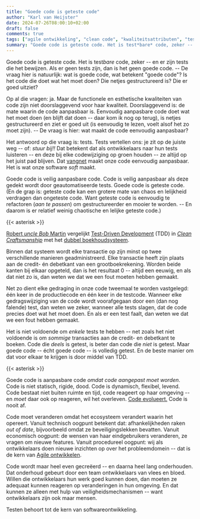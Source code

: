 ```yaml
---
title: "Goede code is geteste code"
author: "Karl van Heijster"
date: 2024-07-26T08:00:10+02:00
draft: false
comments: true
tags: ["agile ontwikkeling", "clean code", "kwaliteitsattributen", "test-driven development", "testen"]
summary: "Goede code is geteste code. Het is test*bare* code, zeker -- en er zijn tests die het bewijzen. Als er geen tests zijn, dan is het geen goede code. -- De vraag hier is natuurlijk: wat is goede code, wat betekent \"goede code\"? Is het code die doet wat het moet doen? Die netjes gestructureerd is? Die er goed uitziet?"
---
```


Goede code is geteste code. Het is test*bare* code, zeker -- en er zijn tests die het bewijzen. Als er geen tests zijn, dan is het geen goede code. -- De vraag hier is natuurlijk: wat is goede code, wat betekent "goede code"? Is het code die doet wat het moet doen? Die netjes gestructureerd is? Die er goed uitziet? 


Op al die vragen: ja. Maar de functionele en esthetische kwaliteiten van code zijn niet doorslaggevend voor haar kwaliteit. Doorslaggevend is: de mate waarin de code aanpasbaar is. Eenvoudig aanpasbare code doet wat het moet doen (en blijft dat doen -- daar kom ik nog op terug), is netjes gestructureerd en ziet er goed uit (is eenvoudig te lezen, voelt alsof het zo moet zijn). -- De vraag is hier: wat maakt de code eenvoudig aanpasbaar?


Het antwoord op die vraag is: tests. Tests vertellen ons: je zit op de juiste weg -- of: *stuur bij!!* Dat betekent dat als ontwikkelaars naar hun tests luisteren -- en deze bij elke codewijziging op groen houden -- ze altijd op het juist pad blijven. Dat [vangnet](/blog/22/09/tests-als-vangnet/ "'Tests als vangnet'") maakt onze code eenvoudig aanpasbaar. Het is wat onze software *soft* maakt.


Goede code is veilig aanpasbare code. Code is veilig aanpasbaar als deze gedekt wordt door geautomatiseerde tests. Goede code is geteste code. (En de grap is: geteste code kan een grotere mate van chaos en lelijkheid verdragen dan ongeteste code. Want geteste code is eenvoudig te refactoren (*aan te passen*) om gestructureerder en mooier te worden. -- En daarom is er relatief weinig chaotische en lelijke geteste code.)


{{< asterisk >}}


[Robert *uncle Bob* Martin](https://en.wikipedia.org/wiki/Robert_C._Martin) vergelijkt [Test-Driven Development](/tags/test-driven-development/ "Blogs met de tag 'test-driven development'") (TDD) in [*Clean Craftsmanship*](https://www.pearson.com/en-us/subject-catalog/p/clean-craftsmanship-disciplines-standards-and-ethics/P200000009529/9780136915713) met het [dubbel boekhoudsysteem](https://nl.wikipedia.org/wiki/Dubbel_boekhouden "'Dubbel boekhouden', Wikipedia"). 


Binnen dat systeem wordt elke transactie op zijn minst op twee verschillende manieren geadministreerd. Elke transactie heeft zijn plaats aan de credit- én debetkant van een grootboekrekening. Worden beide kanten bij elkaar opgeteld, dan is het resultaat 0 -- altijd een eeuwig, en als dat niet zo is, dan weten we dat we een fout moeten hebben gemaakt. 


Net zo dient elke gedraging in onze code tweemaal te worden vastgelegd: één keer in de productiecode en één keer in de testcode. Wanneer elke gedragswijziging van de code wordt voorafgegaan door een (dan nog falende) test, dan weten we zeker, wanneer alle tests slagen, dat de code precies doet wat het moet doen. En als er een test faalt, dan weten we dat we een fout hebben gemaakt.


Het is niet voldoende om *enkele* tests te hebben -- net zoals het niet voldoende is om *sommige* transacties aan de credit- en debetkant te boeken. Code die *deels* is getest, is beter dan code die *niet* is getest. Maar goede code -- écht goede code -- is volledig getest. En de beste manier om dat voor elkaar te krijgen is door middel van TDD.


{{< asterisk >}}


Goede code is aanpasbare code *omdat code aangepast moet worden*. Code is niet statisch, rigide, dood. Code is dynamisch, flexibel, levend. Code bestaat niet buiten ruimte en tijd, code reageert op haar omgeving -- en *moet* daar ook op reageren, wil het overleven. [Code evolueert.](/blog/23/10/evolutionair-programmeren/ "'Evolutionair programmeren'") Code is nooit af.


Code moet veranderen omdat het ecosysteem verandert waarin het opereert. Vanuit technisch oogpunt betekent dat: afhankelijkheden raken *out of date*, bijvoorbeeld omdat ze beveiligingslekken bevatten. Vanuit economisch oogpunt: de wensen van haar eindgebruikers veranderen, ze vragen om nieuwe features. Vanuit procedureel oogpunt: wij als ontwikkelaars doen nieuwe inzichten op over het probleemdomein -- dat is de kern van [Agile ontwikkelen](/tags/agile-ontwikkeling/ "Blogs met de tag 'agile ontwikkeling'"). 


Code wordt maar heel even gecreëerd -- en daarna heel lang onderhouden. Dat onderhoud gebeurt door een team ontwikkelaars van vlees en bloed. Willen die ontwikkelaars hun werk goed kunnen doen, dan moeten ze adequaat kunnen reageren op veranderingen in hun omgeving. En dat kunnen ze alleen met hulp van veiligheidsmechanismen -- want ontwikkelaars zijn ook maar mensen.


Testen behoort tot de kern van softwareontwikkeling.
